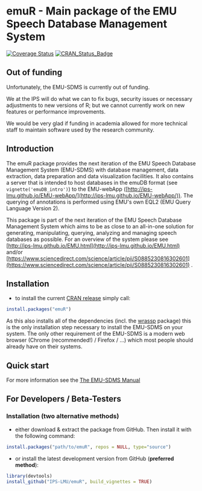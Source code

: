 # emuR - Main package of the EMU Speech Database Management System

[![Coverage Status](https://coveralls.io/repos/IPS-LMU/emuR/badge.svg)](https://coveralls.io/github/IPS-LMU/emuR)
[![CRAN_Status_Badge](http://www.r-pkg.org/badges/version/emuR)](https://cran.r-project.org/package=emuR)

## Out of funding

Unfortunately, the EMU-SDMS is currently out of funding.

We at the IPS will do what we can to fix bugs, security issues or necessary adjustments to new versions of R; but we cannot currently work on new features or performance improvements.

We would be very glad if funding in academia allowed for more technical staff to maintain software used by the research community.

## Introduction

The emuR package provides the next iteration of the EMU Speech 
Database Management System (EMU-SDMS) with database management, data 
extraction, data preparation and data visualization facilities. 
It also contains a server that 
is intended to host databases in the emuDB format 
(see `vignette('emuDB_intro')`) to the EMU-webApp 
([http://ips-lmu.github.io/EMU-webApp/](http://ips-lmu.github.io/EMU-webApp/)). The querying of annotations is 
performed using EMU's own EQL2 (EMU Query Language Version 2).

This package is part of the next iteration of the EMU Speech Database Management System 
which aims to be as close to an all-in-one solution for generating, manipulating, querying, 
analyzing and managing speech databases as possible. 
For an overview of the system please see [http://ips-lmu.github.io/EMU.html](http://ips-lmu.github.io/EMU.html) and/or [https://www.sciencedirect.com/science/article/pii/S0885230816302601](https://www.sciencedirect.com/science/article/pii/S0885230816302601)
 .



## Installation

* to install the current [CRAN release](https://cran.r-project.org/package=emuR) simply call:
```r
install.packages("emuR")
```

As this also installs all of the dependencies (incl. 
the [wrassp](https://cran.r-project.org/package=wrassp) package) this is 
the only installation step necessary to install the EMU-SDMS on your system.
The only other requirement of the EMU-SDMS is a modern web browser (Chrome (recommended!) / Firefox / ...) which
most people should already have on their systems.


## Quick start

For more information see the [The EMU-SDMS Manual](https://ips-lmu.github.io/The-EMU-SDMS-Manual/)

## For Developers / Beta-Testers

### Installation (two alternative methods)

* either download & extract the package from GitHub. Then install it with the following command: 
```r
install.packages("path/to/emuR", repos = NULL, type="source")
```

* or install the latest development version from GitHub (**preferred method**):
```r
library(devtools)
install_github("IPS-LMU/emuR", build_vignettes = TRUE)
```

